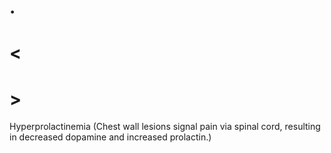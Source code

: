 # .

# <

# >

Hyperprolactinemia
(Chest wall lesions signal pain via spinal cord, resulting in decreased dopamine and increased prolactin.)
